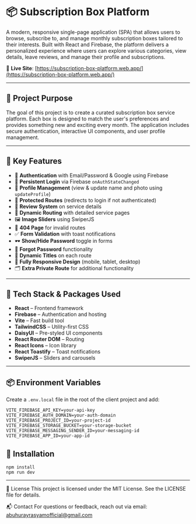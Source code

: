 # 📦 Subscription Box Platform

A modern, responsive single-page application (SPA) that allows users to browse, subscribe to, and manage monthly subscription boxes tailored to their interests. Built with React and Firebase, the platform delivers a personalized experience where users can explore various categories, view details, leave reviews, and manage their profile and subscriptions.

🔗 **Live Site**: [https://subscription-box-platform.web.app/](https://subscription-box-platform.web.app/)

---

## 🎯 Project Purpose

The goal of this project is to create a curated subscription box service platform. Each box is designed to match the user's preferences and provides something new and exciting every month. The application includes secure authentication, interactive UI components, and user profile management.

---

## 🚀 Key Features

- 🔐 **Authentication** with Email/Password & Google using Firebase
- 🔄 **Persistent Login** via Firebase `onAuthStateChanged`
- 👥 **Profile Management** (view & update name and photo using `updateProfile`)
- 🔐 **Protected Routes** (redirects to login if not authenticated)
- 📝 **Review System** on service details
- 🔎 **Dynamic Routing** with detailed service pages
- 🖼️ **Image Sliders** using SwiperJS
- 📃 **404 Page** for invalid routes
- ✅ **Form Validation** with toast notifications
- 🕶️ **Show/Hide Password** toggle in forms
- 💌 **Forgot Password** functionality
- 🧭 **Dynamic Titles** on each route
- 🎨 **Fully Responsive Design** (mobile, tablet, desktop)
- 🗂️ **Extra Private Route** for additional functionality

---

## 🧰 Tech Stack & Packages Used

- **React** – Frontend framework
- **Firebase** – Authentication and hosting
- **Vite** – Fast build tool
- **TailwindCSS** – Utility-first CSS
- **DaisyUI** – Pre-styled UI components
- **React Router DOM** – Routing
- **React Icons** – Icon library
- **React Toastify** – Toast notifications
- **SwiperJS** – Sliders and carousels

---

## 📦 Environment Variables

Create a `.env.local` file in the root of the client project and add:

```env
VITE_FIREBASE_API_KEY=your-api-key
VITE_FIREBASE_AUTH_DOMAIN=your-auth-domain
VITE_FIREBASE_PROJECT_ID=your-project-id
VITE_FIREBASE_STORAGE_BUCKET=your-storage-bucket
VITE_FIREBASE_MESSAGING_SENDER_ID=your-messaging-id
VITE_FIREBASE_APP_ID=your-app-id
```


## 📜 Installation
```
npm install
npm run dev
```

---

📄 License
This project is licensed under the MIT License. See the LICENSE file for details.

📬 Contact
For questions or feedback, reach out via email: abuhurayrasyamofficial@gmail.com
